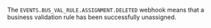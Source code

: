 The `EVENTS.BUS_VAL_RULE.ASSIGNMENT.DELETED` webhook means that a business validation rule has been successfully unassigned.